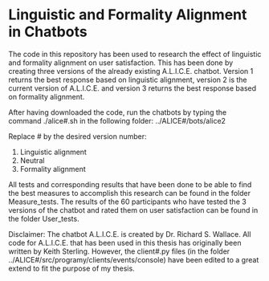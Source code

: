 # Linguistic and Formality Alignment in Chatbots

The code in this repository has been used to research the effect of linguistic and formality alignment on user satisfaction. This has been done by creating three versions of the already existing A.L.I.C.E. chatbot. Version 1 returns the best response based on linguistic alignment, version 2 is the current version of A.L.I.C.E. and version 3 returns the best response based on formality alignment.

After having downloaded the code, run the chatbots by typing the command ./alice#.sh in the following folder:
../ALICE#/bots/alice2

Replace # by the desired version number:
1. Linguistic alignment
2. Neutral
3. Formality alignment

All tests and corresponding results that have been done to be able to find the best measures to accomplish this research can be found in the folder Measure_tests. The results of the 60 participants who have tested the 3 versions of the chatbot and rated them on user satisfaction can be found in the folder User_tests.

Disclaimer: The chatbot A.L.I.C.E. is created by Dr. Richard S. Wallace. All code for A.L.I.C.E. that has been used in this thesis has originally been written by Keith Sterling. However, the client#.py files (in the folder ../ALICE#/src/programy/clients/events/console) have been edited to a great extend to fit the purpose of my thesis.  
